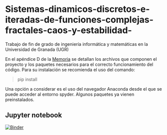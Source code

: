 # Sistemas-dinamicos-discretos-e-iteradas-de-funciones-complejas-fractales-caos-y-estabilidad-
Trabajo de fin de grado de ingeniería informática y matemáticas en la Universidad de Granada (UGR)

En el apéndice D de la [Memoria](MemoriaTFG-ArmenterosSotoDavid.pdf) se detallan los archivos que componen el proyecto y los paquetes necesarios para el correcto funcionamiento del código. Para su instalación se recomienda el uso del comando:
> pip install 

Una opción a considerar es el uso del navegador Anaconda desde el que se puede acceder al entorno spyder. Algunos paquetes ya vienen preinstalados. 

## Jupyter notebook
[![Binder](https://mybinder.org/badge_logo.svg)](https://mybinder.org/v2/gh/davidArSo/Sistemas-dinamicos-discretos-e-iteradas-de-funciones-complejas-fractales-caos-y-estabilidad-/master?labpath=Sistemas%20din%C3%A1micos%20complejos%20y%20fractales.ipynb)



